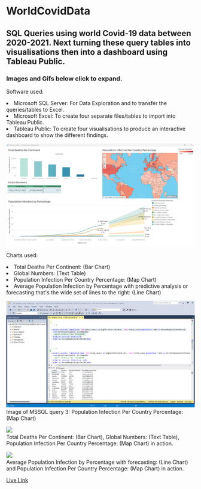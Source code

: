 # WorldCovidData
## SQL Queries using world Covid-19 data between 2020-2021. Next turning these query tables into visualisations then into a dashboard using Tableau Public.
### Images and Gifs below click to expand.

Software used: 
<li>Microsoft SQL Server: For Data Exploration and to transfer the queries/tables to Excel. 
<li>Microsoft Excel: To create four separate files/tables to import into Tableau Public. 
<li>Tableau Public: To create four visualisations to produce an interactive dashboard to show the different findings. 

<img src="sqlTab/covidDashb.png" width="600"><br>

Charts used:
<li>Total Deaths Per Continent: (Bar Chart) 
<li>Global Numbers: (Text Table) 
<li>Population Infection Per Country Percentage: (Map Chart) 
<li>Average Population Infection by Percentage with predictive analysis or forecasting that's the wide set of lines to the right: (Line Chart) 

<img src="sqlTab/sqlq.png" width="600"><br>
Image of MSSQL query 3: Population Infection Per Country Percentage: (Map Chart)

<img src="sqlTab/CovidDash1.gif" width="600"><br>
Total Deaths Per Continent: (Bar Chart), Global Numbers: (Text Table), Population Infection Per Country Percentage: (Map Chart) in action. 

<img src="sqlTab/CovidDash2.gif" width="600"><br>
Average Population Infection by Percentage with forecasting: (Line Chart) and Population Infection Per Country Percentage: (Map Chart) in action.

[Live Link]()
